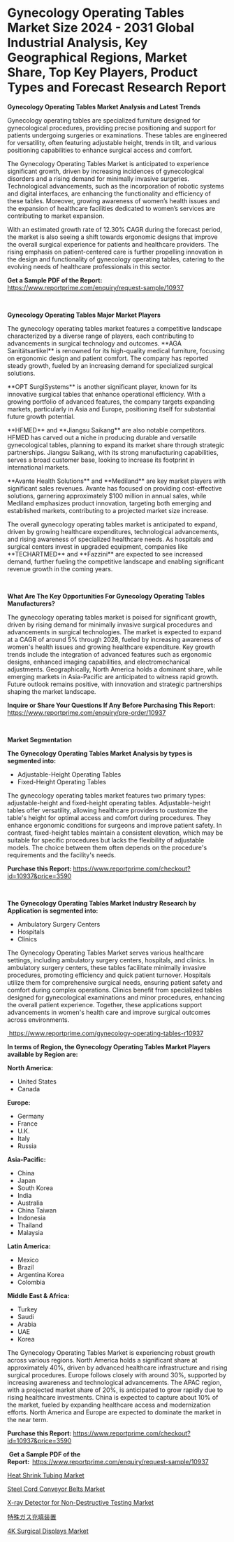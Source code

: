 <p><h1>Gynecology Operating Tables Market Size 2024 - 2031 Global Industrial Analysis, Key Geographical Regions, Market Share, Top Key Players, Product Types and Forecast Research Report</h1></p><p><strong>Gynecology Operating Tables Market Analysis and Latest Trends</strong></p>
<p><p>Gynecology operating tables are specialized furniture designed for gynecological procedures, providing precise positioning and support for patients undergoing surgeries or examinations. These tables are engineered for versatility, often featuring adjustable height, trends in tilt, and various positioning capabilities to enhance surgical access and comfort.</p><p>The Gynecology Operating Tables Market is anticipated to experience significant growth, driven by increasing incidences of gynecological disorders and a rising demand for minimally invasive surgeries. Technological advancements, such as the incorporation of robotic systems and digital interfaces, are enhancing the functionality and efficiency of these tables. Moreover, growing awareness of women’s health issues and the expansion of healthcare facilities dedicated to women’s services are contributing to market expansion.</p><p>With an estimated growth rate of 12.30% CAGR during the forecast period, the market is also seeing a shift towards ergonomic designs that improve the overall surgical experience for patients and healthcare providers. The rising emphasis on patient-centered care is further propelling innovation in the design and functionality of gynecology operating tables, catering to the evolving needs of healthcare professionals in this sector.</p></p>
<p><strong>Get a Sample PDF of the Report:&nbsp;</strong> <a href="https://www.reportprime.com/enquiry/request-sample/10937">https://www.reportprime.com/enquiry/request-sample/10937</a></p>
<p>&nbsp;</p>
<p><strong>Gynecology Operating Tables Major Market Players</strong></p>
<p><p>The gynecology operating tables market features a competitive landscape characterized by a diverse range of players, each contributing to advancements in surgical technology and outcomes. **AGA Sanitätsartikel** is renowned for its high-quality medical furniture, focusing on ergonomic design and patient comfort. The company has reported steady growth, fueled by an increasing demand for specialized surgical solutions.</p><p>**OPT SurgiSystems** is another significant player, known for its innovative surgical tables that enhance operational efficiency. With a growing portfolio of advanced features, the company targets expanding markets, particularly in Asia and Europe, positioning itself for substantial future growth potential.</p><p>**HFMED** and **Jiangsu Saikang** are also notable competitors. HFMED has carved out a niche in producing durable and versatile gynecological tables, planning to expand its market share through strategic partnerships. Jiangsu Saikang, with its strong manufacturing capabilities, serves a broad customer base, looking to increase its footprint in international markets.</p><p>**Avante Health Solutions** and **Mediland** are key market players with significant sales revenues. Avante has focused on providing cost-effective solutions, garnering approximately $100 million in annual sales, while Mediland emphasizes product innovation, targeting both emerging and established markets, contributing to a projected market size increase.</p><p>The overall gynecology operating tables market is anticipated to expand, driven by growing healthcare expenditures, technological advancements, and rising awareness of specialized healthcare needs. As hospitals and surgical centers invest in upgraded equipment, companies like **TECHARTMED** and **Fazzini** are expected to see increased demand, further fueling the competitive landscape and enabling significant revenue growth in the coming years.</p></p>
<p>&nbsp;</p>
<p><strong>What Are The Key Opportunities For Gynecology Operating Tables Manufacturers?</strong></p>
<p><p>The gynecology operating tables market is poised for significant growth, driven by rising demand for minimally invasive surgical procedures and advancements in surgical technologies. The market is expected to expand at a CAGR of around 5% through 2028, fueled by increasing awareness of women's health issues and growing healthcare expenditure. Key growth trends include the integration of advanced features such as ergonomic designs, enhanced imaging capabilities, and electromechanical adjustments. Geographically, North America holds a dominant share, while emerging markets in Asia-Pacific are anticipated to witness rapid growth. Future outlook remains positive, with innovation and strategic partnerships shaping the market landscape.</p></p>
<p><strong>Inquire or Share Your Questions If Any Before Purchasing This Report:</strong> <a href="https://www.reportprime.com/enquiry/pre-order/10937">https://www.reportprime.com/enquiry/pre-order/10937</a></p>
<p>&nbsp;</p>
<p><strong>Market Segmentation</strong></p>
<p><strong>The Gynecology Operating Tables Market Analysis by types is segmented into:</strong></p>
<p><ul><li>Adjustable-Height Operating Tables</li><li>Fixed-Height Operating Tables</li></ul></p>
<p><p>The gynecology operating tables market features two primary types: adjustable-height and fixed-height operating tables. Adjustable-height tables offer versatility, allowing healthcare providers to customize the table's height for optimal access and comfort during procedures. They enhance ergonomic conditions for surgeons and improve patient safety. In contrast, fixed-height tables maintain a consistent elevation, which may be suitable for specific procedures but lacks the flexibility of adjustable models. The choice between them often depends on the procedure's requirements and the facility's needs.</p></p>
<p><strong>Purchase this Report:&nbsp;</strong><a href="https://www.reportprime.com/checkout?id=10937&price=3590">https://www.reportprime.com/checkout?id=10937&price=3590</a></p>
<p>&nbsp;</p>
<p><strong>The Gynecology Operating Tables Market Industry Research by Application is segmented into:</strong></p>
<p><ul><li>Ambulatory Surgery Centers</li><li>Hospitals</li><li>Clinics</li></ul></p>
<p><p>The Gynecology Operating Tables Market serves various healthcare settings, including ambulatory surgery centers, hospitals, and clinics. In ambulatory surgery centers, these tables facilitate minimally invasive procedures, promoting efficiency and quick patient turnover. Hospitals utilize them for comprehensive surgical needs, ensuring patient safety and comfort during complex operations. Clinics benefit from specialized tables designed for gynecological examinations and minor procedures, enhancing the overall patient experience. Together, these applications support advancements in women's health care and improve surgical outcomes across environments.</p></p>
<p><a href="https://www.reportprime.com/gynecology-operating-tables-r10937">&nbsp;https://www.reportprime.com/gynecology-operating-tables-r10937</a></p>
<p><strong>In terms of Region, the Gynecology Operating Tables Market Players available by Region are:</strong></p>
<p>
    <p> <strong> North America: </strong>
        <ul>
            <li>United States</li>
            <li>Canada</li>
        </ul>
        </p> 
    <p> <strong> Europe: </strong>
        <ul>
            <li>Germany</li>
            <li>France</li>
            <li>U.K.</li>
            <li>Italy</li>
            <li>Russia</li>
        </ul>
        </p> 
    <p> <strong> Asia-Pacific: </strong>
        <ul>
            <li>China</li>
            <li>Japan</li>
            <li>South Korea</li>
            <li>India</li>
            <li>Australia</li>
            <li>China Taiwan</li>
            <li>Indonesia</li>
            <li>Thailand</li>
            <li>Malaysia</li>
        </ul>
        </p> 
    <p> <strong> Latin America: </strong>
        <ul>
            <li>Mexico</li>
            <li>Brazil</li>
            <li>Argentina Korea</li>
            <li>Colombia</li>
        </ul>
        </p> 
    <p> <strong> Middle East & Africa: </strong>
        <ul>
            <li>Turkey</li>
            <li>Saudi</li>
            <li>Arabia</li>
            <li>UAE</li>
            <li>Korea</li>
        </ul>
    </p>
    </p>
<p><p>The Gynecology Operating Tables Market is experiencing robust growth across various regions. North America holds a significant share at approximately 40%, driven by advanced healthcare infrastructure and rising surgical procedures. Europe follows closely with around 30%, supported by increasing awareness and technological advancements. The APAC region, with a projected market share of 20%, is anticipated to grow rapidly due to rising healthcare investments. China is expected to capture about 10% of the market, fueled by expanding healthcare access and modernization efforts. North America and Europe are expected to dominate the market in the near term.</p></p>
<p><strong>Purchase this Report: </strong><a href="https://www.reportprime.com/checkout?id=10937&price=3590">https://www.reportprime.com/checkout?id=10937&price=3590</a></p>
<p>&nbsp;<strong>Get a Sample PDF of the Report:&nbsp;&nbsp;</strong><a href="https://www.reportprime.com/enquiry/request-sample/10937">https://www.reportprime.com/enquiry/request-sample/10937</a></p>
<p><strong></strong></p>
<p><p><a href="https://www.linkedin.com/pulse/future-innovation-global-heat-shrink-tubing-market-growth-gqvse?trackingId=%2FkWeXZhkStO6H%2FBObbZAmw%3D%3D">Heat Shrink Tubing Market</a></p><p><a href="https://issuu.com/reportprime-2/docs/steel-cord-conveyor-belts-market-si_77ea32ef015920">Steel Cord Conveyor Belts Market</a></p><p><a href="https://medium.com/@haangelat16/the-x-ray-detector-for-non-destructive-testing-market-insights-report-offers-an-in-depth-and-a57eec93bb11">X-ray Detector for Non-Destructive Testing Market</a></p><p><a href="https://medium.com/@qyzhmeiu47/special-gas-filling-equipment-market-%E3%81%AF-%E3%82%B3%E3%82%B9%E3%83%88%E7%AE%A1%E7%90%86%E3%81%A8%E5%8A%B9%E7%8E%87%E5%90%91%E4%B8%8A%E3%82%92%E5%84%AA%E5%85%88%E3%81%97%E3%81%BE%E3%81%99-%E3%81%95%E3%82%89%E3%81%AB-%E5%A0%B1%E5%91%8A%E6%9B%B8%E3%81%AF%E5%B8%82%E5%A0%B4%E3%81%AE%E9%9C%80%E8%A6%81%E9%9D%A2%E3%81%A8%E4%BE%9B%E7%B5%A6%E9%9D%A2%E3%81%AE%E4%B8%A1%E6%96%B9%E3%82%92%E3%82%AB%E3%83%90%E3%83%BC%E3%81%97%E3%81%A6%E3%81%84%E3%81%BE%E3%81%99-special-d7b71d03d891">特殊ガス充填装置</a></p><p><a href="https://github.com/DianaWilson796/Market-Research-Report-List-1/blob/main/4k-surgical-displays-market.md">4K Surgical Displays Market</a></p></p>